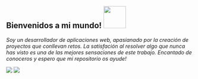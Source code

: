 <h2>Bienvenidos a mi mundo! <img src="https://user-images.githubusercontent.com/56301342/120715199-8e99a480-c4c4-11eb-8606-bcd50f95d249.gif" width="60"/> </h2>


<p><i>Soy un desarrollador de aplicaciones web, apasianado por la creación de proyectos que conllevan retos. La satisfación al resolver algo que nunca has visto es una de las mejores sensaciones de este trabajo. Encantado de conoceros y espero que mi repositorio os ayude!</i></p>



[![](https://img.shields.io/badge/LinkedIn-Jakson%20Torres-blue)](https://www.linkedin.com/in/jakson-torres/)
[![](https://img.shields.io/badge/Gmail-jaksontl12@gmail.com-red)](mailto:jaksontl12@gmail.com)

